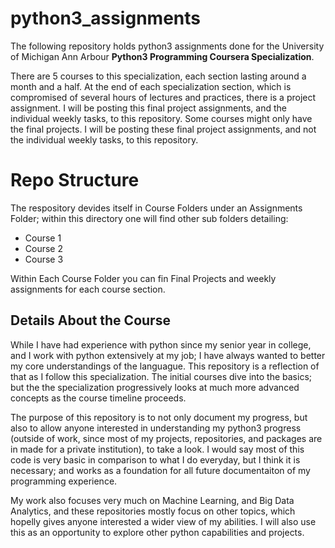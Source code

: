 # python3_assignments

The following repository holds python3 assignments done for the University of Michigan Ann Arbour **Python3 Programming Coursera Specialization**. 

There are 5 courses to this specialization, each section lasting around a month and a half. At the end of each specialization section, which is compromised of several hours of lectures and practices, there is a project assignment. I will be posting this final project assignments, and the individual weekly tasks, to this repository. Some courses might only have the final projects. I will be posting these final project assignments, and not the individual weekly tasks, to this repository.

# Repo Structure 
The respository devides itself in Course Folders under an Assignments Folder; within this directory one will find other sub folders detailing: 
- Course 1
- Course 2
- Course 3

Within Each Course Folder you can fin Final Projects and weekly assignments for each course section.

## Details About the Course 
While I have had experience with python since my senior year in college, and I work with python extensively at my job; I have always wanted to better my core understandings of the languague. This repository is a reflection of that as I follow this specialization. The initial courses dive into the basics; but the the specialization progressively looks at much more advanced concepts as the course timeline proceeds.

The purpose of this repository is to not only document my progress, but also to allow anyone interested in understanding my python3 progress (outside of work, since most of my projects, repositories, and packages are in made for a private institution), to take a look. I would say most of this code is very basic in comparison to what I do everyday, but I think it is necessary; and works as a foundation for all future documentaiton of my programming experience.

My work also focuses very much on Machine Learning, and Big Data Analytics, and these repositories mostly focus on other topics, which hopelly gives anyone interested a wider view of my abilities. I will also use this as an opportunity to explore other python capabilities and projects.
